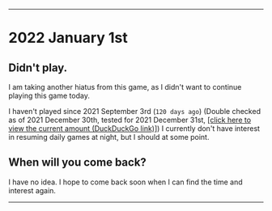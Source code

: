 
***

# 2022 January 1st

## Didn't play.

I am taking another hiatus from this game, as I didn't want to continue playing this game today.

I haven't played since 2021 September 3rd (`120 days ago`) (Double checked as of 2021 December 30th, tested for 2021 December 31st, [[click here to view the current amount (DuckDuckGo link)]](https://duckduckgo.com/?q=Days+since+September+3rd+2021&t=ffab&ia=answer)) I currently don't have interest in resuming daily games at night, but I should at some point.

## When will you come back?

I have no idea. I hope to come back soon when I can find the time and interest again.

***
